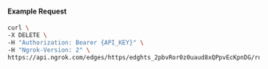 <!-- Code generated for API Clients. DO NOT EDIT. -->

#### Example Request

```bash
curl \
-X DELETE \
-H "Authorization: Bearer {API_KEY}" \
-H "Ngrok-Version: 2" \
https://api.ngrok.com/edges/https/edghts_2pbvRor0z0uaud8xQPpvEcKpnDG/routes/edghtsrt_2pbvRmwaFpkFanFzqdotXzRQnk2/response_headers
```
